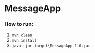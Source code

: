 # MessageApp
### How to run:

1. `mvn clean`
2. `mvn install`
3. `java -jar target\MessageApp-1.0.jar`
